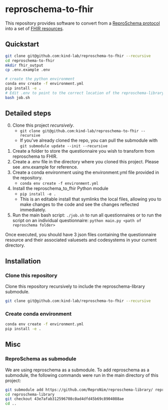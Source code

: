 # reproschema-to-fhir

This repository provides software to convert from a [ReproSchema protocol](https://www.repronim.org/reproschema/) into a set of [FHIR resources](https://www.hl7.org/fhir/).


## Quickstart

```sh
git clone git@github.com:kind-lab/reproschema-to-fhir --recursive
cd reproschema-to-fhir
mkdir fhir_output
cp .env.example .env

# create the python environment
conda env create -f environment.yml
pip install -e .
# Edit .env to point to the correct location of the reproschema-library
bash job.sh
```

## Detailed steps

0. Clone this project *recursively*.
    * `git clone git@github.com:kind-lab/reproschema-to-fhir --recursive`
    * If you've already cloned the repo, you can pull the submodule with `git submodule update --init --recursive`
0. Create a folder to store the questionnaire you wish to transform from reproschema to FHIR.
0. Create a .env file in the directory where you cloned this project. Please see .env.example for reference.
0. Create a conda environment using the environment.yml file provided in the repository.
    * `conda env create -f environment.yml`
0. Install the reproschema_to_fhir Python module
    * `pip install -e .`
    * This is an editable install that symlinks the local files, allowing you to make changes to the code and see the changes reflected immediately.
0. Run the main bash script: `./job.sh` to run all questionnaires or to run the script on an individual questionnaire:   `python main.py <path of reproschema folder>`  

Once executed, you should have 3 json files containing the questionnaire resource and their associated valuesets and codesystems in your current directory.


## Installation

### Clone this repository

Clone this repository recursively to include the reproschema-library submodule.

```sh
git clone git@github.com:kind-lab/reproschema-to-fhir --recursive
```

### Create conda environment

```sh
conda env create -f environment.yml
pip install -e .
```


## Misc

### ReproSchema as submodule

We are using reproschema as a submodule. To add reproschema as a submodule, the following commands were run in the main directory of this project:

```sh
git submodule add https://github.com/ReproNim/reproschema-library/ reproschema-library
cd reproschema-library
git checkout 43e7afab312596708c0ad4dfd45b69c8904088ae
cd ..
```